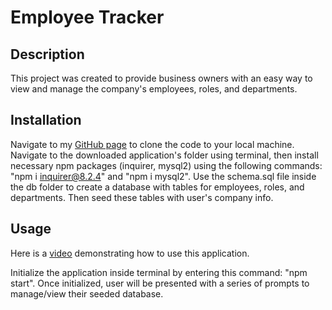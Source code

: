 # Employee Tracker

## Description

This project was created to provide business owners with an easy way to view and manage the company's employees, roles, and departments.

## Installation

Navigate to my [GitHub page](https://github.com/jnc444xd/employee-tracker) to clone the code to your local machine. Navigate to the downloaded application's folder using terminal, then install necessary npm packages (inquirer, mysql2) using the following commands: "npm i inquirer@8.2.4" and "npm i mysql2". Use the schema.sql file inside the db folder to create a database with tables for employees, roles, and departments. Then seed these tables with user's company info. 

## Usage

Here is a [video](https://) demonstrating how to use this application.

Initialize the application inside terminal by entering this command: "npm start". Once initialized, user will be presented with a series of prompts to manage/view their seeded database.
